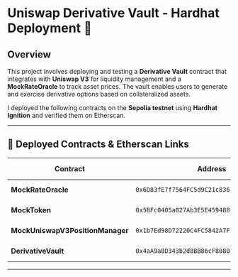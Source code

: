 # **Uniswap Derivative Vault - Hardhat Deployment 🚀**  

## **Overview**
This project involves deploying and testing a **Derivative Vault** contract that integrates with **Uniswap V3** for liquidity management and a **MockRateOracle** to track asset prices. The vault enables users to generate and exercise derivative options based on collateralized assets.  

I deployed the following contracts on the **Sepolia testnet** using **Hardhat Ignition** and verified them on Etherscan.

---

## **📝 Deployed Contracts & Etherscan Links**  

| Contract | Address | Etherscan Link |
|----------|---------|---------------|
| **MockRateOracle** | `0x6D83fE7f7564FC5d9C21c836138251008f2549b2` | [View on Etherscan](https://sepolia.etherscan.io/address/0x6D83fE7f7564FC5d9C21c836138251008f2549b2) |
| **MockToken** | `0x5BFc0405a027Ab3E5E459488f3371D7CF3e174B6` | [View on Etherscan](https://sepolia.etherscan.io/address/0x5BFc0405a027Ab3E5E459488f3371D7CF3e174B6) |
| **MockUniswapV3PositionManager** | `0x1b7Ed98D72220C4FC5842A7Ff68470bb5FcA6b78` | [View on Etherscan](https://sepolia.etherscan.io/address/0x1b7Ed98D72220C4FC5842A7Ff68470bb5FcA6b78) |
| **DerivativeVault** | `0x4aA9a0D343b2d8BB86cF8080c5B867DB6DC8971e` | [View on Etherscan](https://sepolia.etherscan.io/address/0x4aA9a0D343b2d8BB86cF8080c5B867DB6DC8971e) |

---


